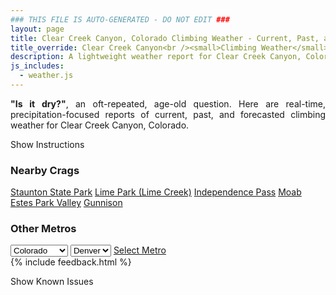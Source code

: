 ```yaml
---
### THIS FILE IS AUTO-GENERATED - DO NOT EDIT ###
layout: page
title: Clear Creek Canyon, Colorado Climbing Weather - Current, Past, and Forecasted Report
title_override: Clear Creek Canyon<br /><small>Climbing Weather</small>
description: A lightweight weather report for Clear Creek Canyon, Colorado. Optimized for slow internet connections.
js_includes:
  - weather.js
---
```


<section class="measure center lh-copy f5-ns f6 ph2 mv4" style="text-align: justify;">
<strong>"Is it dry?"</strong>, an oft-repeated, age-old question. Here are real-time,
precipitation-focused reports of current, past, and forecasted climbing weather for Clear Creek Canyon, Colorado.
</section>

<p id="settings-toggle" class="mw5 b center tc hover-light-red black-70 pointer">Show Instructions</p>
<section id="settings" class="overflow-hidden" style="display:none;">
    <div class="mv2 ph2 center">
        <div class="fn f6 tc pv2">
            <p class="measure lh-copy center"><strong>Show/hide hourly forecasts</strong> by clicking the desired day.</p>
            <hr class="mw5 p0 mv2 o-60 b0 bt b--light-red light-red bg-light-red">
            <p class="measure lh-copy center"><strong>Current and Past conditions</strong> are measured by the nearest weather station. <strong>Forecast conditions</strong> are calculated and polled separately.</p>
            <hr class="mw5 p0 mv2 o-60 b0 bt b--light-red light-red bg-light-red">
            <p class="measure lh-copy center"><strong>Having issues?</strong> Try <a id="clear-cache" class="no-underline relative fancy-link light-red hover-light-red" href="#">clearing the local cache</a>.</p>
            <hr class="mw5 p0 mv2 o-60 b0 bt b--light-red light-red bg-light-red">
            <p class="measure lh-copy center">Weather data sourced from <a class="no-underline fancy-link relative light-red" target="_blank" href="https://www.weather.gov/documentation/services-web-api">weather.gov</a>.</p>
        </div>
    </div>
</section>
<section id="weather" data-crag="clear-creek-canyon-colorado" class="mv4-ns mv3 ph2 center"></section>
<section id="nearby" class="tc lh-copy">
  <h3>Nearby Crags</h3>
<a class="nowrap no-underline fancy-link relative light-red mh3" href="/crags/staunton-state-park-colorado-weather.html">Staunton State Park</a>
<a class="nowrap no-underline fancy-link relative light-red mh3" href="/crags/lime-park-lime-creek-colorado-weather.html">Lime Park (Lime Creek)</a>
<a class="nowrap no-underline fancy-link relative light-red mh3" href="/crags/independence-pass-colorado-weather.html">Independence Pass</a>
<a class="nowrap no-underline fancy-link relative light-red mh3" href="/crags/moab-utah-weather.html">Moab</a>
<a class="nowrap no-underline fancy-link relative light-red mh3" href="/crags/estes-park-valley-colorado-weather.html">Estes Park Valley</a>
<a class="nowrap no-underline fancy-link relative light-red mh3" href="/crags/gunnison-colorado-weather.html">Gunnison</a>
</section>
<section id="nearby" class="tc lh-copy">
  <h3>Other Metros</h3>
  <select class="ma1 bg-near-white pa2" id="stateSel">
    <option value="Texas">Texas</option>
    <option value="Washington">Washington</option>
    <option value="Colorado" selected>Colorado</option>
    <option value="Tennessee">Tennessee</option>
    <option value="Utah">Utah</option>
    <option value="California">California</option>
  </select>
  <select class="ma1 bg-near-white pa2" id="citySel">
    <option value="Denver" selected>Denver</option>
  </select>
  <a id="selectMetro" class="f6 link dim ph3 pv2 ma1 dib white bg-light-red" href="/crags/denver-colorado-weather.html">Select Metro</a>
  <script>
    var states = [];
    states["Texas"] = "Austin"
    states["Washington"] = "Seattle"
    states["Colorado"] = "Denver"
    states["Tennessee"] = "Nashville"
    states["Utah"] = "Salt Lake City"
    states["California"] = "San Francisco|Los Angeles"
  </script>
</section>
{% include feedback.html %}
<p id="issues-toggle" class="mw5 b center tc hover-light-red black-70 pointer">Show Known Issues</p>
<section id="issues" class="overflow-hidden tc f6">
</section>

<script>
  var weekly_BOU_53_62 = {"updated":"2022-04-06T22:17:51+00:00","units":"us","forecastGenerator":"BaselineForecastGenerator","generatedAt":"2022-04-07T08:38:51+00:00","updateTime":"2022-04-06T22:17:51+00:00","validTimes":"2022-04-06T16:00:00+00:00/P7DT9H","elevation":{"unitCode":"wmoUnit:m","value":1869.948},"periods":[{"number":1,"name":"Overnight","startTime":"2022-04-07T02:00:00-06:00","endTime":"2022-04-07T06:00:00-06:00","isDaytime":false,"temperature":28,"temperatureUnit":"F","temperatureTrend":"rising","windSpeed":"15 mph","windDirection":"NW","icon":"https://api.weather.gov/icons/land/night/few?size=medium","shortForecast":"Mostly Clear","detailedForecast":"Mostly clear. Low around 28, with temperatures rising to around 31 overnight. Northwest wind around 15 mph, with gusts as high as 24 mph."},{"number":2,"name":"Thursday","startTime":"2022-04-07T06:00:00-06:00","endTime":"2022-04-07T18:00:00-06:00","isDaytime":true,"temperature":53,"temperatureUnit":"F","temperatureTrend":"falling","windSpeed":"14 to 23 mph","windDirection":"NW","icon":"https://api.weather.gov/icons/land/day/wind_few?size=medium","shortForecast":"Sunny","detailedForecast":"Sunny. High near 53, with temperatures falling to around 51 in the afternoon. Northwest wind 14 to 23 mph, with gusts as high as 35 mph."},{"number":3,"name":"Thursday Night","startTime":"2022-04-07T18:00:00-06:00","endTime":"2022-04-08T06:00:00-06:00","isDaytime":false,"temperature":30,"temperatureUnit":"F","temperatureTrend":"rising","windSpeed":"3 to 14 mph","windDirection":"WNW","icon":"https://api.weather.gov/icons/land/night/few?size=medium","shortForecast":"Mostly Clear","detailedForecast":"Mostly clear. Low around 30, with temperatures rising to around 34 overnight. West northwest wind 3 to 14 mph, with gusts as high as 21 mph."},{"number":4,"name":"Friday","startTime":"2022-04-08T06:00:00-06:00","endTime":"2022-04-08T18:00:00-06:00","isDaytime":true,"temperature":61,"temperatureUnit":"F","temperatureTrend":null,"windSpeed":"6 to 13 mph","windDirection":"NW","icon":"https://api.weather.gov/icons/land/day/few?size=medium","shortForecast":"Sunny","detailedForecast":"Sunny, with a high near 61. Northwest wind 6 to 13 mph, with gusts as high as 20 mph."},{"number":5,"name":"Friday Night","startTime":"2022-04-08T18:00:00-06:00","endTime":"2022-04-09T06:00:00-06:00","isDaytime":false,"temperature":40,"temperatureUnit":"F","temperatureTrend":null,"windSpeed":"7 to 10 mph","windDirection":"WNW","icon":"https://api.weather.gov/icons/land/night/few?size=medium","shortForecast":"Mostly Clear","detailedForecast":"Mostly clear, with a low around 40. West northwest wind 7 to 10 mph, with gusts as high as 16 mph."},{"number":6,"name":"Saturday","startTime":"2022-04-09T06:00:00-06:00","endTime":"2022-04-09T18:00:00-06:00","isDaytime":true,"temperature":71,"temperatureUnit":"F","temperatureTrend":null,"windSpeed":"10 to 15 mph","windDirection":"WSW","icon":"https://api.weather.gov/icons/land/day/sct?size=medium","shortForecast":"Mostly Sunny","detailedForecast":"Mostly sunny, with a high near 71."},{"number":7,"name":"Saturday Night","startTime":"2022-04-09T18:00:00-06:00","endTime":"2022-04-10T06:00:00-06:00","isDaytime":false,"temperature":40,"temperatureUnit":"F","temperatureTrend":null,"windSpeed":"13 mph","windDirection":"W","icon":"https://api.weather.gov/icons/land/night/rain/rain,20?size=medium","shortForecast":"Slight Chance Light Rain","detailedForecast":"A slight chance of rain. Partly cloudy, with a low around 40. Chance of precipitation is 20%."},{"number":8,"name":"Sunday","startTime":"2022-04-10T06:00:00-06:00","endTime":"2022-04-10T18:00:00-06:00","isDaytime":true,"temperature":60,"temperatureUnit":"F","temperatureTrend":null,"windSpeed":"8 to 14 mph","windDirection":"SW","icon":"https://api.weather.gov/icons/land/day/snow?size=medium","shortForecast":"Chance Rain And Snow","detailedForecast":"A slight chance of rain before 7am, then a chance of rain and snow. Mostly sunny, with a high near 60."},{"number":9,"name":"Sunday Night","startTime":"2022-04-10T18:00:00-06:00","endTime":"2022-04-11T06:00:00-06:00","isDaytime":false,"temperature":32,"temperatureUnit":"F","temperatureTrend":null,"windSpeed":"8 to 12 mph","windDirection":"NW","icon":"https://api.weather.gov/icons/land/night/snow?size=medium","shortForecast":"Chance Rain And Snow","detailedForecast":"A chance of rain before 9pm, then a chance of rain and snow. Mostly cloudy, with a low around 32. Little or no snow accumulation expected."},{"number":10,"name":"Monday","startTime":"2022-04-11T06:00:00-06:00","endTime":"2022-04-11T18:00:00-06:00","isDaytime":true,"temperature":49,"temperatureUnit":"F","temperatureTrend":null,"windSpeed":"7 to 12 mph","windDirection":"SE","icon":"https://api.weather.gov/icons/land/day/snow?size=medium","shortForecast":"Chance Light Snow","detailedForecast":"A chance of snow before 3pm, then a chance of rain and snow. Partly sunny, with a high near 49. New snow accumulation of less than half an inch possible."},{"number":11,"name":"Monday Night","startTime":"2022-04-11T18:00:00-06:00","endTime":"2022-04-12T06:00:00-06:00","isDaytime":false,"temperature":30,"temperatureUnit":"F","temperatureTrend":null,"windSpeed":"7 to 10 mph","windDirection":"N","icon":"https://api.weather.gov/icons/land/night/snow?size=medium","shortForecast":"Chance Rain And Snow","detailedForecast":"A chance of rain and snow. Mostly cloudy, with a low around 30. New snow accumulation of around one inch possible."},{"number":12,"name":"Tuesday","startTime":"2022-04-12T06:00:00-06:00","endTime":"2022-04-12T18:00:00-06:00","isDaytime":true,"temperature":47,"temperatureUnit":"F","temperatureTrend":null,"windSpeed":"8 to 12 mph","windDirection":"NE","icon":"https://api.weather.gov/icons/land/day/snow?size=medium","shortForecast":"Light Snow Likely","detailedForecast":"Snow likely. Mostly cloudy, with a high near 47. New snow accumulation of less than half an inch possible."},{"number":13,"name":"Tuesday Night","startTime":"2022-04-12T18:00:00-06:00","endTime":"2022-04-13T06:00:00-06:00","isDaytime":false,"temperature":27,"temperatureUnit":"F","temperatureTrend":null,"windSpeed":"8 to 12 mph","windDirection":"N","icon":"https://api.weather.gov/icons/land/night/snow?size=medium","shortForecast":"Light Snow Likely","detailedForecast":"Snow likely. Mostly cloudy, with a low around 27. New snow accumulation of 1 to 3 inches possible."},{"number":14,"name":"Wednesday","startTime":"2022-04-13T06:00:00-06:00","endTime":"2022-04-13T18:00:00-06:00","isDaytime":true,"temperature":42,"temperatureUnit":"F","temperatureTrend":null,"windSpeed":"10 to 14 mph","windDirection":"N","icon":"https://api.weather.gov/icons/land/day/snow?size=medium","shortForecast":"Light Snow Likely","detailedForecast":"Snow likely. Mostly cloudy, with a high near 42. New snow accumulation of 1 to 3 inches possible."}]}
  var hourly_BOU_53_62 = {"@context":["https://geojson.org/geojson-ld/geojson-context.jsonld",{"@version":"1.1","wx":"https://api.weather.gov/ontology#","geo":"http://www.opengis.net/ont/geosparql#","unit":"http://codes.wmo.int/common/unit/","@vocab":"https://api.weather.gov/ontology#"}],"type":"Feature","geometry":{"type":"Polygon","coordinates":[[[-105.2662846,39.7674745],[-105.2641146,39.7454844],[-105.2355514,39.747148],[-105.2377153,39.7691382],[-105.2662846,39.7674745]]]},"properties":{"updated":"2022-04-06T22:17:51+00:00","units":"us","forecastGenerator":"HourlyForecastGenerator","generatedAt":"2022-04-07T08:38:52+00:00","updateTime":"2022-04-06T22:17:51+00:00","validTimes":"2022-04-06T16:00:00+00:00/P7DT9H","elevation":{"unitCode":"wmoUnit:m","value":1869.948},"periods":[{"number":1,"name":"","startTime":"2022-04-07T02:00:00-06:00","endTime":"2022-04-07T03:00:00-06:00","isDaytime":false,"temperature":32,"temperatureUnit":"F","temperatureTrend":null,"windSpeed":"15 mph","windDirection":"NW","icon":"https://api.weather.gov/icons/land/night/few?size=small","shortForecast":"Mostly Clear","detailedForecast":""},{"number":2,"name":"","startTime":"2022-04-07T03:00:00-06:00","endTime":"2022-04-07T04:00:00-06:00","isDaytime":false,"temperature":31,"temperatureUnit":"F","temperatureTrend":null,"windSpeed":"15 mph","windDirection":"NW","icon":"https://api.weather.gov/icons/land/night/few?size=small","shortForecast":"Mostly Clear","detailedForecast":""},{"number":3,"name":"","startTime":"2022-04-07T04:00:00-06:00","endTime":"2022-04-07T05:00:00-06:00","isDaytime":false,"temperature":31,"temperatureUnit":"F","temperatureTrend":null,"windSpeed":"15 mph","windDirection":"NW","icon":"https://api.weather.gov/icons/land/night/few?size=small","shortForecast":"Mostly Clear","detailedForecast":""},{"number":4,"name":"","startTime":"2022-04-07T05:00:00-06:00","endTime":"2022-04-07T06:00:00-06:00","isDaytime":false,"temperature":31,"temperatureUnit":"F","temperatureTrend":null,"windSpeed":"15 mph","windDirection":"NW","icon":"https://api.weather.gov/icons/land/night/few?size=small","shortForecast":"Mostly Clear","detailedForecast":""},{"number":5,"name":"","startTime":"2022-04-07T06:00:00-06:00","endTime":"2022-04-07T07:00:00-06:00","isDaytime":true,"temperature":31,"temperatureUnit":"F","temperatureTrend":null,"windSpeed":"14 mph","windDirection":"NW","icon":"https://api.weather.gov/icons/land/day/few?size=small","shortForecast":"Sunny","detailedForecast":""},{"number":6,"name":"","startTime":"2022-04-07T07:00:00-06:00","endTime":"2022-04-07T08:00:00-06:00","isDaytime":true,"temperature":30,"temperatureUnit":"F","temperatureTrend":null,"windSpeed":"14 mph","windDirection":"NW","icon":"https://api.weather.gov/icons/land/day/few?size=small","shortForecast":"Sunny","detailedForecast":""},{"number":7,"name":"","startTime":"2022-04-07T08:00:00-06:00","endTime":"2022-04-07T09:00:00-06:00","isDaytime":true,"temperature":34,"temperatureUnit":"F","temperatureTrend":null,"windSpeed":"14 mph","windDirection":"NW","icon":"https://api.weather.gov/icons/land/day/few?size=small","shortForecast":"Sunny","detailedForecast":""},{"number":8,"name":"","startTime":"2022-04-07T09:00:00-06:00","endTime":"2022-04-07T10:00:00-06:00","isDaytime":true,"temperature":37,"temperatureUnit":"F","temperatureTrend":null,"windSpeed":"15 mph","windDirection":"NW","icon":"https://api.weather.gov/icons/land/day/few?size=small","shortForecast":"Sunny","detailedForecast":""},{"number":9,"name":"","startTime":"2022-04-07T10:00:00-06:00","endTime":"2022-04-07T11:00:00-06:00","isDaytime":true,"temperature":40,"temperatureUnit":"F","temperatureTrend":null,"windSpeed":"17 mph","windDirection":"NNW","icon":"https://api.weather.gov/icons/land/day/few?size=small","shortForecast":"Sunny","detailedForecast":""},{"number":10,"name":"","startTime":"2022-04-07T11:00:00-06:00","endTime":"2022-04-07T12:00:00-06:00","isDaytime":true,"temperature":43,"temperatureUnit":"F","temperatureTrend":null,"windSpeed":"20 mph","windDirection":"NNW","icon":"https://api.weather.gov/icons/land/day/few?size=small","shortForecast":"Sunny","detailedForecast":""},{"number":11,"name":"","startTime":"2022-04-07T12:00:00-06:00","endTime":"2022-04-07T13:00:00-06:00","isDaytime":true,"temperature":45,"temperatureUnit":"F","temperatureTrend":null,"windSpeed":"21 mph","windDirection":"NNW","icon":"https://api.weather.gov/icons/land/day/wind_few?size=small","shortForecast":"Sunny","detailedForecast":""},{"number":12,"name":"","startTime":"2022-04-07T13:00:00-06:00","endTime":"2022-04-07T14:00:00-06:00","isDaytime":true,"temperature":47,"temperatureUnit":"F","temperatureTrend":null,"windSpeed":"23 mph","windDirection":"NNW","icon":"https://api.weather.gov/icons/land/day/wind_few?size=small","shortForecast":"Sunny","detailedForecast":""},{"number":13,"name":"","startTime":"2022-04-07T14:00:00-06:00","endTime":"2022-04-07T15:00:00-06:00","isDaytime":true,"temperature":49,"temperatureUnit":"F","temperatureTrend":null,"windSpeed":"23 mph","windDirection":"NNW","icon":"https://api.weather.gov/icons/land/day/wind_few?size=small","shortForecast":"Sunny","detailedForecast":""},{"number":14,"name":"","startTime":"2022-04-07T15:00:00-06:00","endTime":"2022-04-07T16:00:00-06:00","isDaytime":true,"temperature":50,"temperatureUnit":"F","temperatureTrend":null,"windSpeed":"23 mph","windDirection":"NNW","icon":"https://api.weather.gov/icons/land/day/wind_skc?size=small","shortForecast":"Sunny","detailedForecast":""},{"number":15,"name":"","startTime":"2022-04-07T16:00:00-06:00","endTime":"2022-04-07T17:00:00-06:00","isDaytime":true,"temperature":51,"temperatureUnit":"F","temperatureTrend":null,"windSpeed":"22 mph","windDirection":"NNW","icon":"https://api.weather.gov/icons/land/day/wind_skc?size=small","shortForecast":"Sunny","detailedForecast":""},{"number":16,"name":"","startTime":"2022-04-07T17:00:00-06:00","endTime":"2022-04-07T18:00:00-06:00","isDaytime":true,"temperature":51,"temperatureUnit":"F","temperatureTrend":null,"windSpeed":"18 mph","windDirection":"NNW","icon":"https://api.weather.gov/icons/land/day/few?size=small","shortForecast":"Sunny","detailedForecast":""},{"number":17,"name":"","startTime":"2022-04-07T18:00:00-06:00","endTime":"2022-04-07T19:00:00-06:00","isDaytime":false,"temperature":50,"temperatureUnit":"F","temperatureTrend":null,"windSpeed":"14 mph","windDirection":"NNW","icon":"https://api.weather.gov/icons/land/night/few?size=small","shortForecast":"Mostly Clear","detailedForecast":""},{"number":18,"name":"","startTime":"2022-04-07T19:00:00-06:00","endTime":"2022-04-07T20:00:00-06:00","isDaytime":false,"temperature":46,"temperatureUnit":"F","temperatureTrend":null,"windSpeed":"14 mph","windDirection":"NNW","icon":"https://api.weather.gov/icons/land/night/few?size=small","shortForecast":"Mostly Clear","detailedForecast":""},{"number":19,"name":"","startTime":"2022-04-07T20:00:00-06:00","endTime":"2022-04-07T21:00:00-06:00","isDaytime":false,"temperature":44,"temperatureUnit":"F","temperatureTrend":null,"windSpeed":"12 mph","windDirection":"NW","icon":"https://api.weather.gov/icons/land/night/few?size=small","shortForecast":"Mostly Clear","detailedForecast":""},{"number":20,"name":"","startTime":"2022-04-07T21:00:00-06:00","endTime":"2022-04-07T22:00:00-06:00","isDaytime":false,"temperature":41,"temperatureUnit":"F","temperatureTrend":null,"windSpeed":"10 mph","windDirection":"NW","icon":"https://api.weather.gov/icons/land/night/few?size=small","shortForecast":"Mostly Clear","detailedForecast":""},{"number":21,"name":"","startTime":"2022-04-07T22:00:00-06:00","endTime":"2022-04-07T23:00:00-06:00","isDaytime":false,"temperature":40,"temperatureUnit":"F","temperatureTrend":null,"windSpeed":"5 mph","windDirection":"NW","icon":"https://api.weather.gov/icons/land/night/few?size=small","shortForecast":"Mostly Clear","detailedForecast":""},{"number":22,"name":"","startTime":"2022-04-07T23:00:00-06:00","endTime":"2022-04-08T00:00:00-06:00","isDaytime":false,"temperature":39,"temperatureUnit":"F","temperatureTrend":null,"windSpeed":"3 mph","windDirection":"NW","icon":"https://api.weather.gov/icons/land/night/few?size=small","shortForecast":"Mostly Clear","detailedForecast":""},{"number":23,"name":"","startTime":"2022-04-08T00:00:00-06:00","endTime":"2022-04-08T01:00:00-06:00","isDaytime":false,"temperature":37,"temperatureUnit":"F","temperatureTrend":null,"windSpeed":"6 mph","windDirection":"NW","icon":"https://api.weather.gov/icons/land/night/skc?size=small","shortForecast":"Clear","detailedForecast":""},{"number":24,"name":"","startTime":"2022-04-08T01:00:00-06:00","endTime":"2022-04-08T02:00:00-06:00","isDaytime":false,"temperature":36,"temperatureUnit":"F","temperatureTrend":null,"windSpeed":"6 mph","windDirection":"WNW","icon":"https://api.weather.gov/icons/land/night/skc?size=small","shortForecast":"Clear","detailedForecast":""},{"number":25,"name":"","startTime":"2022-04-08T02:00:00-06:00","endTime":"2022-04-08T03:00:00-06:00","isDaytime":false,"temperature":35,"temperatureUnit":"F","temperatureTrend":null,"windSpeed":"5 mph","windDirection":"W","icon":"https://api.weather.gov/icons/land/night/few?size=small","shortForecast":"Mostly Clear","detailedForecast":""},{"number":26,"name":"","startTime":"2022-04-08T03:00:00-06:00","endTime":"2022-04-08T04:00:00-06:00","isDaytime":false,"temperature":34,"temperatureUnit":"F","temperatureTrend":null,"windSpeed":"5 mph","windDirection":"WSW","icon":"https://api.weather.gov/icons/land/night/few?size=small","shortForecast":"Mostly Clear","detailedForecast":""},{"number":27,"name":"","startTime":"2022-04-08T04:00:00-06:00","endTime":"2022-04-08T05:00:00-06:00","isDaytime":false,"temperature":34,"temperatureUnit":"F","temperatureTrend":null,"windSpeed":"5 mph","windDirection":"WSW","icon":"https://api.weather.gov/icons/land/night/few?size=small","shortForecast":"Mostly Clear","detailedForecast":""},{"number":28,"name":"","startTime":"2022-04-08T05:00:00-06:00","endTime":"2022-04-08T06:00:00-06:00","isDaytime":false,"temperature":34,"temperatureUnit":"F","temperatureTrend":null,"windSpeed":"6 mph","windDirection":"W","icon":"https://api.weather.gov/icons/land/night/few?size=small","shortForecast":"Mostly Clear","detailedForecast":""},{"number":29,"name":"","startTime":"2022-04-08T06:00:00-06:00","endTime":"2022-04-08T07:00:00-06:00","isDaytime":true,"temperature":34,"temperatureUnit":"F","temperatureTrend":null,"windSpeed":"6 mph","windDirection":"W","icon":"https://api.weather.gov/icons/land/day/few?size=small","shortForecast":"Sunny","detailedForecast":""},{"number":30,"name":"","startTime":"2022-04-08T07:00:00-06:00","endTime":"2022-04-08T08:00:00-06:00","isDaytime":true,"temperature":38,"temperatureUnit":"F","temperatureTrend":null,"windSpeed":"8 mph","windDirection":"W","icon":"https://api.weather.gov/icons/land/day/few?size=small","shortForecast":"Sunny","detailedForecast":""},{"number":31,"name":"","startTime":"2022-04-08T08:00:00-06:00","endTime":"2022-04-08T09:00:00-06:00","isDaytime":true,"temperature":42,"temperatureUnit":"F","temperatureTrend":null,"windSpeed":"9 mph","windDirection":"WNW","icon":"https://api.weather.gov/icons/land/day/few?size=small","shortForecast":"Sunny","detailedForecast":""},{"number":32,"name":"","startTime":"2022-04-08T09:00:00-06:00","endTime":"2022-04-08T10:00:00-06:00","isDaytime":true,"temperature":45,"temperatureUnit":"F","temperatureTrend":null,"windSpeed":"10 mph","windDirection":"WNW","icon":"https://api.weather.gov/icons/land/day/few?size=small","shortForecast":"Sunny","detailedForecast":""},{"number":33,"name":"","startTime":"2022-04-08T10:00:00-06:00","endTime":"2022-04-08T11:00:00-06:00","isDaytime":true,"temperature":48,"temperatureUnit":"F","temperatureTrend":null,"windSpeed":"12 mph","windDirection":"NW","icon":"https://api.weather.gov/icons/land/day/few?size=small","shortForecast":"Sunny","detailedForecast":""},{"number":34,"name":"","startTime":"2022-04-08T11:00:00-06:00","endTime":"2022-04-08T12:00:00-06:00","isDaytime":true,"temperature":51,"temperatureUnit":"F","temperatureTrend":null,"windSpeed":"12 mph","windDirection":"N","icon":"https://api.weather.gov/icons/land/day/few?size=small","shortForecast":"Sunny","detailedForecast":""},{"number":35,"name":"","startTime":"2022-04-08T12:00:00-06:00","endTime":"2022-04-08T13:00:00-06:00","isDaytime":true,"temperature":54,"temperatureUnit":"F","temperatureTrend":null,"windSpeed":"12 mph","windDirection":"N","icon":"https://api.weather.gov/icons/land/day/skc?size=small","shortForecast":"Sunny","detailedForecast":""},{"number":36,"name":"","startTime":"2022-04-08T13:00:00-06:00","endTime":"2022-04-08T14:00:00-06:00","isDaytime":true,"temperature":57,"temperatureUnit":"F","temperatureTrend":null,"windSpeed":"12 mph","windDirection":"N","icon":"https://api.weather.gov/icons/land/day/skc?size=small","shortForecast":"Sunny","detailedForecast":""},{"number":37,"name":"","startTime":"2022-04-08T14:00:00-06:00","endTime":"2022-04-08T15:00:00-06:00","isDaytime":true,"temperature":59,"temperatureUnit":"F","temperatureTrend":null,"windSpeed":"13 mph","windDirection":"N","icon":"https://api.weather.gov/icons/land/day/few?size=small","shortForecast":"Sunny","detailedForecast":""},{"number":38,"name":"","startTime":"2022-04-08T15:00:00-06:00","endTime":"2022-04-08T16:00:00-06:00","isDaytime":true,"temperature":60,"temperatureUnit":"F","temperatureTrend":null,"windSpeed":"13 mph","windDirection":"N","icon":"https://api.weather.gov/icons/land/day/few?size=small","shortForecast":"Sunny","detailedForecast":""},{"number":39,"name":"","startTime":"2022-04-08T16:00:00-06:00","endTime":"2022-04-08T17:00:00-06:00","isDaytime":true,"temperature":61,"temperatureUnit":"F","temperatureTrend":null,"windSpeed":"13 mph","windDirection":"N","icon":"https://api.weather.gov/icons/land/day/few?size=small","shortForecast":"Sunny","detailedForecast":""},{"number":40,"name":"","startTime":"2022-04-08T17:00:00-06:00","endTime":"2022-04-08T18:00:00-06:00","isDaytime":true,"temperature":60,"temperatureUnit":"F","temperatureTrend":null,"windSpeed":"12 mph","windDirection":"NNW","icon":"https://api.weather.gov/icons/land/day/few?size=small","shortForecast":"Sunny","detailedForecast":""},{"number":41,"name":"","startTime":"2022-04-08T18:00:00-06:00","endTime":"2022-04-08T19:00:00-06:00","isDaytime":false,"temperature":59,"temperatureUnit":"F","temperatureTrend":null,"windSpeed":"10 mph","windDirection":"NNW","icon":"https://api.weather.gov/icons/land/night/few?size=small","shortForecast":"Mostly Clear","detailedForecast":""},{"number":42,"name":"","startTime":"2022-04-08T19:00:00-06:00","endTime":"2022-04-08T20:00:00-06:00","isDaytime":false,"temperature":57,"temperatureUnit":"F","temperatureTrend":null,"windSpeed":"9 mph","windDirection":"NW","icon":"https://api.weather.gov/icons/land/night/few?size=small","shortForecast":"Mostly Clear","detailedForecast":""},{"number":43,"name":"","startTime":"2022-04-08T20:00:00-06:00","endTime":"2022-04-08T21:00:00-06:00","isDaytime":false,"temperature":54,"temperatureUnit":"F","temperatureTrend":null,"windSpeed":"8 mph","windDirection":"W","icon":"https://api.weather.gov/icons/land/night/few?size=small","shortForecast":"Mostly Clear","detailedForecast":""},{"number":44,"name":"","startTime":"2022-04-08T21:00:00-06:00","endTime":"2022-04-08T22:00:00-06:00","isDaytime":false,"temperature":51,"temperatureUnit":"F","temperatureTrend":null,"windSpeed":"7 mph","windDirection":"W","icon":"https://api.weather.gov/icons/land/night/few?size=small","shortForecast":"Mostly Clear","detailedForecast":""},{"number":45,"name":"","startTime":"2022-04-08T22:00:00-06:00","endTime":"2022-04-08T23:00:00-06:00","isDaytime":false,"temperature":49,"temperatureUnit":"F","temperatureTrend":null,"windSpeed":"8 mph","windDirection":"W","icon":"https://api.weather.gov/icons/land/night/few?size=small","shortForecast":"Mostly Clear","detailedForecast":""},{"number":46,"name":"","startTime":"2022-04-08T23:00:00-06:00","endTime":"2022-04-09T00:00:00-06:00","isDaytime":false,"temperature":47,"temperatureUnit":"F","temperatureTrend":null,"windSpeed":"9 mph","windDirection":"W","icon":"https://api.weather.gov/icons/land/night/few?size=small","shortForecast":"Mostly Clear","detailedForecast":""},{"number":47,"name":"","startTime":"2022-04-09T00:00:00-06:00","endTime":"2022-04-09T01:00:00-06:00","isDaytime":false,"temperature":46,"temperatureUnit":"F","temperatureTrend":null,"windSpeed":"10 mph","windDirection":"W","icon":"https://api.weather.gov/icons/land/night/few?size=small","shortForecast":"Mostly Clear","detailedForecast":""},{"number":48,"name":"","startTime":"2022-04-09T01:00:00-06:00","endTime":"2022-04-09T02:00:00-06:00","isDaytime":false,"temperature":45,"temperatureUnit":"F","temperatureTrend":null,"windSpeed":"10 mph","windDirection":"W","icon":"https://api.weather.gov/icons/land/night/few?size=small","shortForecast":"Mostly Clear","detailedForecast":""},{"number":49,"name":"","startTime":"2022-04-09T02:00:00-06:00","endTime":"2022-04-09T03:00:00-06:00","isDaytime":false,"temperature":45,"temperatureUnit":"F","temperatureTrend":null,"windSpeed":"10 mph","windDirection":"W","icon":"https://api.weather.gov/icons/land/night/few?size=small","shortForecast":"Mostly Clear","detailedForecast":""},{"number":50,"name":"","startTime":"2022-04-09T03:00:00-06:00","endTime":"2022-04-09T04:00:00-06:00","isDaytime":false,"temperature":45,"temperatureUnit":"F","temperatureTrend":null,"windSpeed":"10 mph","windDirection":"W","icon":"https://api.weather.gov/icons/land/night/sct?size=small","shortForecast":"Partly Cloudy","detailedForecast":""},{"number":51,"name":"","startTime":"2022-04-09T04:00:00-06:00","endTime":"2022-04-09T05:00:00-06:00","isDaytime":false,"temperature":44,"temperatureUnit":"F","temperatureTrend":null,"windSpeed":"10 mph","windDirection":"W","icon":"https://api.weather.gov/icons/land/night/sct?size=small","shortForecast":"Partly Cloudy","detailedForecast":""},{"number":52,"name":"","startTime":"2022-04-09T05:00:00-06:00","endTime":"2022-04-09T06:00:00-06:00","isDaytime":false,"temperature":44,"temperatureUnit":"F","temperatureTrend":null,"windSpeed":"10 mph","windDirection":"WSW","icon":"https://api.weather.gov/icons/land/night/sct?size=small","shortForecast":"Partly Cloudy","detailedForecast":""},{"number":53,"name":"","startTime":"2022-04-09T06:00:00-06:00","endTime":"2022-04-09T07:00:00-06:00","isDaytime":true,"temperature":45,"temperatureUnit":"F","temperatureTrend":null,"windSpeed":"10 mph","windDirection":"WSW","icon":"https://api.weather.gov/icons/land/day/sct?size=small","shortForecast":"Mostly Sunny","detailedForecast":""},{"number":54,"name":"","startTime":"2022-04-09T07:00:00-06:00","endTime":"2022-04-09T08:00:00-06:00","isDaytime":true,"temperature":48,"temperatureUnit":"F","temperatureTrend":null,"windSpeed":"10 mph","windDirection":"WSW","icon":"https://api.weather.gov/icons/land/day/sct?size=small","shortForecast":"Mostly Sunny","detailedForecast":""},{"number":55,"name":"","startTime":"2022-04-09T08:00:00-06:00","endTime":"2022-04-09T09:00:00-06:00","isDaytime":true,"temperature":52,"temperatureUnit":"F","temperatureTrend":null,"windSpeed":"10 mph","windDirection":"WSW","icon":"https://api.weather.gov/icons/land/day/sct?size=small","shortForecast":"Mostly Sunny","detailedForecast":""},{"number":56,"name":"","startTime":"2022-04-09T09:00:00-06:00","endTime":"2022-04-09T10:00:00-06:00","isDaytime":true,"temperature":56,"temperatureUnit":"F","temperatureTrend":null,"windSpeed":"10 mph","windDirection":"WSW","icon":"https://api.weather.gov/icons/land/day/bkn?size=small","shortForecast":"Partly Sunny","detailedForecast":""},{"number":57,"name":"","startTime":"2022-04-09T10:00:00-06:00","endTime":"2022-04-09T11:00:00-06:00","isDaytime":true,"temperature":60,"temperatureUnit":"F","temperatureTrend":null,"windSpeed":"12 mph","windDirection":"WSW","icon":"https://api.weather.gov/icons/land/day/bkn?size=small","shortForecast":"Partly Sunny","detailedForecast":""},{"number":58,"name":"","startTime":"2022-04-09T11:00:00-06:00","endTime":"2022-04-09T12:00:00-06:00","isDaytime":true,"temperature":64,"temperatureUnit":"F","temperatureTrend":null,"windSpeed":"14 mph","windDirection":"WSW","icon":"https://api.weather.gov/icons/land/day/sct?size=small","shortForecast":"Mostly Sunny","detailedForecast":""},{"number":59,"name":"","startTime":"2022-04-09T12:00:00-06:00","endTime":"2022-04-09T13:00:00-06:00","isDaytime":true,"temperature":67,"temperatureUnit":"F","temperatureTrend":null,"windSpeed":"15 mph","windDirection":"WSW","icon":"https://api.weather.gov/icons/land/day/sct?size=small","shortForecast":"Mostly Sunny","detailedForecast":""},{"number":60,"name":"","startTime":"2022-04-09T13:00:00-06:00","endTime":"2022-04-09T14:00:00-06:00","isDaytime":true,"temperature":69,"temperatureUnit":"F","temperatureTrend":null,"windSpeed":"15 mph","windDirection":"WSW","icon":"https://api.weather.gov/icons/land/day/sct?size=small","shortForecast":"Mostly Sunny","detailedForecast":""},{"number":61,"name":"","startTime":"2022-04-09T14:00:00-06:00","endTime":"2022-04-09T15:00:00-06:00","isDaytime":true,"temperature":70,"temperatureUnit":"F","temperatureTrend":null,"windSpeed":"15 mph","windDirection":"WSW","icon":"https://api.weather.gov/icons/land/day/sct?size=small","shortForecast":"Mostly Sunny","detailedForecast":""},{"number":62,"name":"","startTime":"2022-04-09T15:00:00-06:00","endTime":"2022-04-09T16:00:00-06:00","isDaytime":true,"temperature":70,"temperatureUnit":"F","temperatureTrend":null,"windSpeed":"14 mph","windDirection":"WSW","icon":"https://api.weather.gov/icons/land/day/sct?size=small","shortForecast":"Mostly Sunny","detailedForecast":""},{"number":63,"name":"","startTime":"2022-04-09T16:00:00-06:00","endTime":"2022-04-09T17:00:00-06:00","isDaytime":true,"temperature":70,"temperatureUnit":"F","temperatureTrend":null,"windSpeed":"14 mph","windDirection":"WSW","icon":"https://api.weather.gov/icons/land/day/sct?size=small","shortForecast":"Mostly Sunny","detailedForecast":""},{"number":64,"name":"","startTime":"2022-04-09T17:00:00-06:00","endTime":"2022-04-09T18:00:00-06:00","isDaytime":true,"temperature":69,"temperatureUnit":"F","temperatureTrend":null,"windSpeed":"14 mph","windDirection":"WSW","icon":"https://api.weather.gov/icons/land/day/sct?size=small","shortForecast":"Mostly Sunny","detailedForecast":""},{"number":65,"name":"","startTime":"2022-04-09T18:00:00-06:00","endTime":"2022-04-09T19:00:00-06:00","isDaytime":false,"temperature":67,"temperatureUnit":"F","temperatureTrend":null,"windSpeed":"13 mph","windDirection":"WSW","icon":"https://api.weather.gov/icons/land/night/rain?size=small","shortForecast":"Slight Chance Light Rain","detailedForecast":""},{"number":66,"name":"","startTime":"2022-04-09T19:00:00-06:00","endTime":"2022-04-09T20:00:00-06:00","isDaytime":false,"temperature":64,"temperatureUnit":"F","temperatureTrend":null,"windSpeed":"13 mph","windDirection":"WSW","icon":"https://api.weather.gov/icons/land/night/rain?size=small","shortForecast":"Slight Chance Light Rain","detailedForecast":""},{"number":67,"name":"","startTime":"2022-04-09T20:00:00-06:00","endTime":"2022-04-09T21:00:00-06:00","isDaytime":false,"temperature":60,"temperatureUnit":"F","temperatureTrend":null,"windSpeed":"13 mph","windDirection":"WSW","icon":"https://api.weather.gov/icons/land/night/rain?size=small","shortForecast":"Slight Chance Light Rain","detailedForecast":""},{"number":68,"name":"","startTime":"2022-04-09T21:00:00-06:00","endTime":"2022-04-09T22:00:00-06:00","isDaytime":false,"temperature":57,"temperatureUnit":"F","temperatureTrend":null,"windSpeed":"13 mph","windDirection":"WSW","icon":"https://api.weather.gov/icons/land/night/rain?size=small","shortForecast":"Slight Chance Light Rain","detailedForecast":""},{"number":69,"name":"","startTime":"2022-04-09T22:00:00-06:00","endTime":"2022-04-09T23:00:00-06:00","isDaytime":false,"temperature":55,"temperatureUnit":"F","temperatureTrend":null,"windSpeed":"13 mph","windDirection":"WSW","icon":"https://api.weather.gov/icons/land/night/rain?size=small","shortForecast":"Slight Chance Light Rain","detailedForecast":""},{"number":70,"name":"","startTime":"2022-04-09T23:00:00-06:00","endTime":"2022-04-10T00:00:00-06:00","isDaytime":false,"temperature":54,"temperatureUnit":"F","temperatureTrend":null,"windSpeed":"13 mph","windDirection":"WSW","icon":"https://api.weather.gov/icons/land/night/rain?size=small","shortForecast":"Slight Chance Light Rain","detailedForecast":""},{"number":71,"name":"","startTime":"2022-04-10T00:00:00-06:00","endTime":"2022-04-10T01:00:00-06:00","isDaytime":false,"temperature":53,"temperatureUnit":"F","temperatureTrend":null,"windSpeed":"12 mph","windDirection":"W","icon":"https://api.weather.gov/icons/land/night/rain?size=small","shortForecast":"Slight Chance Light Rain","detailedForecast":""},{"number":72,"name":"","startTime":"2022-04-10T01:00:00-06:00","endTime":"2022-04-10T02:00:00-06:00","isDaytime":false,"temperature":52,"temperatureUnit":"F","temperatureTrend":null,"windSpeed":"12 mph","windDirection":"W","icon":"https://api.weather.gov/icons/land/night/rain?size=small","shortForecast":"Slight Chance Light Rain","detailedForecast":""},{"number":73,"name":"","startTime":"2022-04-10T02:00:00-06:00","endTime":"2022-04-10T03:00:00-06:00","isDaytime":false,"temperature":50,"temperatureUnit":"F","temperatureTrend":null,"windSpeed":"12 mph","windDirection":"W","icon":"https://api.weather.gov/icons/land/night/rain?size=small","shortForecast":"Slight Chance Light Rain","detailedForecast":""},{"number":74,"name":"","startTime":"2022-04-10T03:00:00-06:00","endTime":"2022-04-10T04:00:00-06:00","isDaytime":false,"temperature":49,"temperatureUnit":"F","temperatureTrend":null,"windSpeed":"12 mph","windDirection":"W","icon":"https://api.weather.gov/icons/land/night/rain?size=small","shortForecast":"Slight Chance Light Rain","detailedForecast":""},{"number":75,"name":"","startTime":"2022-04-10T04:00:00-06:00","endTime":"2022-04-10T05:00:00-06:00","isDaytime":false,"temperature":47,"temperatureUnit":"F","temperatureTrend":null,"windSpeed":"12 mph","windDirection":"W","icon":"https://api.weather.gov/icons/land/night/rain?size=small","shortForecast":"Slight Chance Light Rain","detailedForecast":""},{"number":76,"name":"","startTime":"2022-04-10T05:00:00-06:00","endTime":"2022-04-10T06:00:00-06:00","isDaytime":false,"temperature":45,"temperatureUnit":"F","temperatureTrend":null,"windSpeed":"12 mph","windDirection":"W","icon":"https://api.weather.gov/icons/land/night/rain?size=small","shortForecast":"Slight Chance Light Rain","detailedForecast":""},{"number":77,"name":"","startTime":"2022-04-10T06:00:00-06:00","endTime":"2022-04-10T07:00:00-06:00","isDaytime":true,"temperature":44,"temperatureUnit":"F","temperatureTrend":null,"windSpeed":"8 mph","windDirection":"SW","icon":"https://api.weather.gov/icons/land/day/rain?size=small","shortForecast":"Slight Chance Light Rain","detailedForecast":""},{"number":78,"name":"","startTime":"2022-04-10T07:00:00-06:00","endTime":"2022-04-10T08:00:00-06:00","isDaytime":true,"temperature":44,"temperatureUnit":"F","temperatureTrend":null,"windSpeed":"8 mph","windDirection":"SW","icon":"https://api.weather.gov/icons/land/day/snow?size=small","shortForecast":"Slight Chance Rain And Snow","detailedForecast":""},{"number":79,"name":"","startTime":"2022-04-10T08:00:00-06:00","endTime":"2022-04-10T09:00:00-06:00","isDaytime":true,"temperature":46,"temperatureUnit":"F","temperatureTrend":null,"windSpeed":"8 mph","windDirection":"SW","icon":"https://api.weather.gov/icons/land/day/snow?size=small","shortForecast":"Slight Chance Rain And Snow","detailedForecast":""},{"number":80,"name":"","startTime":"2022-04-10T09:00:00-06:00","endTime":"2022-04-10T10:00:00-06:00","isDaytime":true,"temperature":48,"temperatureUnit":"F","temperatureTrend":null,"windSpeed":"8 mph","windDirection":"SW","icon":"https://api.weather.gov/icons/land/day/rain?size=small","shortForecast":"Slight Chance Light Rain","detailedForecast":""},{"number":81,"name":"","startTime":"2022-04-10T10:00:00-06:00","endTime":"2022-04-10T11:00:00-06:00","isDaytime":true,"temperature":51,"temperatureUnit":"F","temperatureTrend":null,"windSpeed":"8 mph","windDirection":"SW","icon":"https://api.weather.gov/icons/land/day/rain?size=small","shortForecast":"Slight Chance Light Rain","detailedForecast":""},{"number":82,"name":"","startTime":"2022-04-10T11:00:00-06:00","endTime":"2022-04-10T12:00:00-06:00","isDaytime":true,"temperature":54,"temperatureUnit":"F","temperatureTrend":null,"windSpeed":"8 mph","windDirection":"SW","icon":"https://api.weather.gov/icons/land/day/rain?size=small","shortForecast":"Slight Chance Light Rain","detailedForecast":""},{"number":83,"name":"","startTime":"2022-04-10T12:00:00-06:00","endTime":"2022-04-10T13:00:00-06:00","isDaytime":true,"temperature":56,"temperatureUnit":"F","temperatureTrend":null,"windSpeed":"14 mph","windDirection":"SW","icon":"https://api.weather.gov/icons/land/day/rain?size=small","shortForecast":"Chance Light Rain","detailedForecast":""},{"number":84,"name":"","startTime":"2022-04-10T13:00:00-06:00","endTime":"2022-04-10T14:00:00-06:00","isDaytime":true,"temperature":57,"temperatureUnit":"F","temperatureTrend":null,"windSpeed":"14 mph","windDirection":"SW","icon":"https://api.weather.gov/icons/land/day/rain?size=small","shortForecast":"Chance Light Rain","detailedForecast":""},{"number":85,"name":"","startTime":"2022-04-10T14:00:00-06:00","endTime":"2022-04-10T15:00:00-06:00","isDaytime":true,"temperature":58,"temperatureUnit":"F","temperatureTrend":null,"windSpeed":"14 mph","windDirection":"SW","icon":"https://api.weather.gov/icons/land/day/rain?size=small","shortForecast":"Chance Light Rain","detailedForecast":""},{"number":86,"name":"","startTime":"2022-04-10T15:00:00-06:00","endTime":"2022-04-10T16:00:00-06:00","isDaytime":true,"temperature":58,"temperatureUnit":"F","temperatureTrend":null,"windSpeed":"14 mph","windDirection":"SW","icon":"https://api.weather.gov/icons/land/day/rain?size=small","shortForecast":"Chance Light Rain","detailedForecast":""},{"number":87,"name":"","startTime":"2022-04-10T16:00:00-06:00","endTime":"2022-04-10T17:00:00-06:00","isDaytime":true,"temperature":58,"temperatureUnit":"F","temperatureTrend":null,"windSpeed":"14 mph","windDirection":"SW","icon":"https://api.weather.gov/icons/land/day/rain?size=small","shortForecast":"Chance Light Rain","detailedForecast":""},{"number":88,"name":"","startTime":"2022-04-10T17:00:00-06:00","endTime":"2022-04-10T18:00:00-06:00","isDaytime":true,"temperature":57,"temperatureUnit":"F","temperatureTrend":null,"windSpeed":"14 mph","windDirection":"SW","icon":"https://api.weather.gov/icons/land/day/rain?size=small","shortForecast":"Chance Light Rain","detailedForecast":""},{"number":89,"name":"","startTime":"2022-04-10T18:00:00-06:00","endTime":"2022-04-10T19:00:00-06:00","isDaytime":false,"temperature":55,"temperatureUnit":"F","temperatureTrend":null,"windSpeed":"12 mph","windDirection":"W","icon":"https://api.weather.gov/icons/land/night/rain?size=small","shortForecast":"Chance Light Rain","detailedForecast":""},{"number":90,"name":"","startTime":"2022-04-10T19:00:00-06:00","endTime":"2022-04-10T20:00:00-06:00","isDaytime":false,"temperature":53,"temperatureUnit":"F","temperatureTrend":null,"windSpeed":"12 mph","windDirection":"W","icon":"https://api.weather.gov/icons/land/night/rain?size=small","shortForecast":"Chance Light Rain","detailedForecast":""},{"number":91,"name":"","startTime":"2022-04-10T20:00:00-06:00","endTime":"2022-04-10T21:00:00-06:00","isDaytime":false,"temperature":50,"temperatureUnit":"F","temperatureTrend":null,"windSpeed":"12 mph","windDirection":"W","icon":"https://api.weather.gov/icons/land/night/rain?size=small","shortForecast":"Chance Light Rain","detailedForecast":""},{"number":92,"name":"","startTime":"2022-04-10T21:00:00-06:00","endTime":"2022-04-10T22:00:00-06:00","isDaytime":false,"temperature":47,"temperatureUnit":"F","temperatureTrend":null,"windSpeed":"12 mph","windDirection":"W","icon":"https://api.weather.gov/icons/land/night/snow?size=small","shortForecast":"Chance Rain And Snow","detailedForecast":""},{"number":93,"name":"","startTime":"2022-04-10T22:00:00-06:00","endTime":"2022-04-10T23:00:00-06:00","isDaytime":false,"temperature":45,"temperatureUnit":"F","temperatureTrend":null,"windSpeed":"12 mph","windDirection":"W","icon":"https://api.weather.gov/icons/land/night/snow?size=small","shortForecast":"Chance Rain And Snow","detailedForecast":""},{"number":94,"name":"","startTime":"2022-04-10T23:00:00-06:00","endTime":"2022-04-11T00:00:00-06:00","isDaytime":false,"temperature":44,"temperatureUnit":"F","temperatureTrend":null,"windSpeed":"12 mph","windDirection":"W","icon":"https://api.weather.gov/icons/land/night/snow?size=small","shortForecast":"Chance Light Snow","detailedForecast":""},{"number":95,"name":"","startTime":"2022-04-11T00:00:00-06:00","endTime":"2022-04-11T01:00:00-06:00","isDaytime":false,"temperature":43,"temperatureUnit":"F","temperatureTrend":null,"windSpeed":"8 mph","windDirection":"NNW","icon":"https://api.weather.gov/icons/land/night/snow?size=small","shortForecast":"Chance Light Snow","detailedForecast":""},{"number":96,"name":"","startTime":"2022-04-11T01:00:00-06:00","endTime":"2022-04-11T02:00:00-06:00","isDaytime":false,"temperature":42,"temperatureUnit":"F","temperatureTrend":null,"windSpeed":"8 mph","windDirection":"NNW","icon":"https://api.weather.gov/icons/land/night/snow?size=small","shortForecast":"Chance Light Snow","detailedForecast":""},{"number":97,"name":"","startTime":"2022-04-11T02:00:00-06:00","endTime":"2022-04-11T03:00:00-06:00","isDaytime":false,"temperature":40,"temperatureUnit":"F","temperatureTrend":null,"windSpeed":"8 mph","windDirection":"NNW","icon":"https://api.weather.gov/icons/land/night/snow?size=small","shortForecast":"Chance Light Snow","detailedForecast":""},{"number":98,"name":"","startTime":"2022-04-11T03:00:00-06:00","endTime":"2022-04-11T04:00:00-06:00","isDaytime":false,"temperature":39,"temperatureUnit":"F","temperatureTrend":null,"windSpeed":"8 mph","windDirection":"NNW","icon":"https://api.weather.gov/icons/land/night/snow?size=small","shortForecast":"Chance Light Snow","detailedForecast":""},{"number":99,"name":"","startTime":"2022-04-11T04:00:00-06:00","endTime":"2022-04-11T05:00:00-06:00","isDaytime":false,"temperature":38,"temperatureUnit":"F","temperatureTrend":null,"windSpeed":"8 mph","windDirection":"NNW","icon":"https://api.weather.gov/icons/land/night/snow?size=small","shortForecast":"Chance Light Snow","detailedForecast":""},{"number":100,"name":"","startTime":"2022-04-11T05:00:00-06:00","endTime":"2022-04-11T06:00:00-06:00","isDaytime":false,"temperature":37,"temperatureUnit":"F","temperatureTrend":null,"windSpeed":"8 mph","windDirection":"NNW","icon":"https://api.weather.gov/icons/land/night/snow?size=small","shortForecast":"Chance Light Snow","detailedForecast":""},{"number":101,"name":"","startTime":"2022-04-11T06:00:00-06:00","endTime":"2022-04-11T07:00:00-06:00","isDaytime":true,"temperature":37,"temperatureUnit":"F","temperatureTrend":null,"windSpeed":"7 mph","windDirection":"S","icon":"https://api.weather.gov/icons/land/day/snow?size=small","shortForecast":"Chance Light Snow","detailedForecast":""},{"number":102,"name":"","startTime":"2022-04-11T07:00:00-06:00","endTime":"2022-04-11T08:00:00-06:00","isDaytime":true,"temperature":37,"temperatureUnit":"F","temperatureTrend":null,"windSpeed":"7 mph","windDirection":"S","icon":"https://api.weather.gov/icons/land/day/snow?size=small","shortForecast":"Chance Light Snow","detailedForecast":""},{"number":103,"name":"","startTime":"2022-04-11T08:00:00-06:00","endTime":"2022-04-11T09:00:00-06:00","isDaytime":true,"temperature":38,"temperatureUnit":"F","temperatureTrend":null,"windSpeed":"7 mph","windDirection":"S","icon":"https://api.weather.gov/icons/land/day/snow?size=small","shortForecast":"Chance Light Snow","detailedForecast":""},{"number":104,"name":"","startTime":"2022-04-11T09:00:00-06:00","endTime":"2022-04-11T10:00:00-06:00","isDaytime":true,"temperature":39,"temperatureUnit":"F","temperatureTrend":null,"windSpeed":"7 mph","windDirection":"S","icon":"https://api.weather.gov/icons/land/day/snow?size=small","shortForecast":"Chance Light Snow","detailedForecast":""},{"number":105,"name":"","startTime":"2022-04-11T10:00:00-06:00","endTime":"2022-04-11T11:00:00-06:00","isDaytime":true,"temperature":41,"temperatureUnit":"F","temperatureTrend":null,"windSpeed":"7 mph","windDirection":"S","icon":"https://api.weather.gov/icons/land/day/snow?size=small","shortForecast":"Chance Light Snow","detailedForecast":""},{"number":106,"name":"","startTime":"2022-04-11T11:00:00-06:00","endTime":"2022-04-11T12:00:00-06:00","isDaytime":true,"temperature":42,"temperatureUnit":"F","temperatureTrend":null,"windSpeed":"7 mph","windDirection":"S","icon":"https://api.weather.gov/icons/land/day/snow?size=small","shortForecast":"Chance Light Snow","detailedForecast":""},{"number":107,"name":"","startTime":"2022-04-11T12:00:00-06:00","endTime":"2022-04-11T13:00:00-06:00","isDaytime":true,"temperature":44,"temperatureUnit":"F","temperatureTrend":null,"windSpeed":"12 mph","windDirection":"ENE","icon":"https://api.weather.gov/icons/land/day/snow?size=small","shortForecast":"Chance Light Snow","detailedForecast":""},{"number":108,"name":"","startTime":"2022-04-11T13:00:00-06:00","endTime":"2022-04-11T14:00:00-06:00","isDaytime":true,"temperature":45,"temperatureUnit":"F","temperatureTrend":null,"windSpeed":"12 mph","windDirection":"ENE","icon":"https://api.weather.gov/icons/land/day/snow?size=small","shortForecast":"Chance Light Snow","detailedForecast":""},{"number":109,"name":"","startTime":"2022-04-11T14:00:00-06:00","endTime":"2022-04-11T15:00:00-06:00","isDaytime":true,"temperature":46,"temperatureUnit":"F","temperatureTrend":null,"windSpeed":"12 mph","windDirection":"ENE","icon":"https://api.weather.gov/icons/land/day/snow?size=small","shortForecast":"Chance Light Snow","detailedForecast":""},{"number":110,"name":"","startTime":"2022-04-11T15:00:00-06:00","endTime":"2022-04-11T16:00:00-06:00","isDaytime":true,"temperature":46,"temperatureUnit":"F","temperatureTrend":null,"windSpeed":"12 mph","windDirection":"ENE","icon":"https://api.weather.gov/icons/land/day/snow?size=small","shortForecast":"Chance Rain And Snow","detailedForecast":""},{"number":111,"name":"","startTime":"2022-04-11T16:00:00-06:00","endTime":"2022-04-11T17:00:00-06:00","isDaytime":true,"temperature":46,"temperatureUnit":"F","temperatureTrend":null,"windSpeed":"12 mph","windDirection":"ENE","icon":"https://api.weather.gov/icons/land/day/snow?size=small","shortForecast":"Chance Rain And Snow","detailedForecast":""},{"number":112,"name":"","startTime":"2022-04-11T17:00:00-06:00","endTime":"2022-04-11T18:00:00-06:00","isDaytime":true,"temperature":46,"temperatureUnit":"F","temperatureTrend":null,"windSpeed":"12 mph","windDirection":"ENE","icon":"https://api.weather.gov/icons/land/day/snow?size=small","shortForecast":"Chance Rain And Snow","detailedForecast":""},{"number":113,"name":"","startTime":"2022-04-11T18:00:00-06:00","endTime":"2022-04-11T19:00:00-06:00","isDaytime":false,"temperature":45,"temperatureUnit":"F","temperatureTrend":null,"windSpeed":"10 mph","windDirection":"N","icon":"https://api.weather.gov/icons/land/night/snow?size=small","shortForecast":"Chance Rain And Snow","detailedForecast":""},{"number":114,"name":"","startTime":"2022-04-11T19:00:00-06:00","endTime":"2022-04-11T20:00:00-06:00","isDaytime":false,"temperature":44,"temperatureUnit":"F","temperatureTrend":null,"windSpeed":"10 mph","windDirection":"N","icon":"https://api.weather.gov/icons/land/night/snow?size=small","shortForecast":"Chance Rain And Snow","detailedForecast":""},{"number":115,"name":"","startTime":"2022-04-11T20:00:00-06:00","endTime":"2022-04-11T21:00:00-06:00","isDaytime":false,"temperature":42,"temperatureUnit":"F","temperatureTrend":null,"windSpeed":"10 mph","windDirection":"N","icon":"https://api.weather.gov/icons/land/night/snow?size=small","shortForecast":"Chance Rain And Snow","detailedForecast":""},{"number":116,"name":"","startTime":"2022-04-11T21:00:00-06:00","endTime":"2022-04-11T22:00:00-06:00","isDaytime":false,"temperature":41,"temperatureUnit":"F","temperatureTrend":null,"windSpeed":"10 mph","windDirection":"N","icon":"https://api.weather.gov/icons/land/night/snow?size=small","shortForecast":"Chance Light Snow","detailedForecast":""},{"number":117,"name":"","startTime":"2022-04-11T22:00:00-06:00","endTime":"2022-04-11T23:00:00-06:00","isDaytime":false,"temperature":40,"temperatureUnit":"F","temperatureTrend":null,"windSpeed":"10 mph","windDirection":"N","icon":"https://api.weather.gov/icons/land/night/snow?size=small","shortForecast":"Chance Light Snow","detailedForecast":""},{"number":118,"name":"","startTime":"2022-04-11T23:00:00-06:00","endTime":"2022-04-12T00:00:00-06:00","isDaytime":false,"temperature":39,"temperatureUnit":"F","temperatureTrend":null,"windSpeed":"10 mph","windDirection":"N","icon":"https://api.weather.gov/icons/land/night/snow?size=small","shortForecast":"Chance Light Snow","detailedForecast":""},{"number":119,"name":"","startTime":"2022-04-12T00:00:00-06:00","endTime":"2022-04-12T01:00:00-06:00","isDaytime":false,"temperature":38,"temperatureUnit":"F","temperatureTrend":null,"windSpeed":"7 mph","windDirection":"NNW","icon":"https://api.weather.gov/icons/land/night/snow?size=small","shortForecast":"Chance Light Snow","detailedForecast":""},{"number":120,"name":"","startTime":"2022-04-12T01:00:00-06:00","endTime":"2022-04-12T02:00:00-06:00","isDaytime":false,"temperature":37,"temperatureUnit":"F","temperatureTrend":null,"windSpeed":"7 mph","windDirection":"NNW","icon":"https://api.weather.gov/icons/land/night/snow?size=small","shortForecast":"Chance Light Snow","detailedForecast":""},{"number":121,"name":"","startTime":"2022-04-12T02:00:00-06:00","endTime":"2022-04-12T03:00:00-06:00","isDaytime":false,"temperature":37,"temperatureUnit":"F","temperatureTrend":null,"windSpeed":"7 mph","windDirection":"NNW","icon":"https://api.weather.gov/icons/land/night/snow?size=small","shortForecast":"Chance Light Snow","detailedForecast":""},{"number":122,"name":"","startTime":"2022-04-12T03:00:00-06:00","endTime":"2022-04-12T04:00:00-06:00","isDaytime":false,"temperature":36,"temperatureUnit":"F","temperatureTrend":null,"windSpeed":"7 mph","windDirection":"NNW","icon":"https://api.weather.gov/icons/land/night/snow?size=small","shortForecast":"Chance Light Snow","detailedForecast":""},{"number":123,"name":"","startTime":"2022-04-12T04:00:00-06:00","endTime":"2022-04-12T05:00:00-06:00","isDaytime":false,"temperature":35,"temperatureUnit":"F","temperatureTrend":null,"windSpeed":"7 mph","windDirection":"NNW","icon":"https://api.weather.gov/icons/land/night/snow?size=small","shortForecast":"Chance Light Snow","detailedForecast":""},{"number":124,"name":"","startTime":"2022-04-12T05:00:00-06:00","endTime":"2022-04-12T06:00:00-06:00","isDaytime":false,"temperature":35,"temperatureUnit":"F","temperatureTrend":null,"windSpeed":"7 mph","windDirection":"NNW","icon":"https://api.weather.gov/icons/land/night/snow?size=small","shortForecast":"Chance Light Snow","detailedForecast":""},{"number":125,"name":"","startTime":"2022-04-12T06:00:00-06:00","endTime":"2022-04-12T07:00:00-06:00","isDaytime":true,"temperature":35,"temperatureUnit":"F","temperatureTrend":null,"windSpeed":"8 mph","windDirection":"NNE","icon":"https://api.weather.gov/icons/land/day/snow?size=small","shortForecast":"Chance Light Snow","detailedForecast":""},{"number":126,"name":"","startTime":"2022-04-12T07:00:00-06:00","endTime":"2022-04-12T08:00:00-06:00","isDaytime":true,"temperature":36,"temperatureUnit":"F","temperatureTrend":null,"windSpeed":"8 mph","windDirection":"NNE","icon":"https://api.weather.gov/icons/land/day/snow?size=small","shortForecast":"Chance Light Snow","detailedForecast":""},{"number":127,"name":"","startTime":"2022-04-12T08:00:00-06:00","endTime":"2022-04-12T09:00:00-06:00","isDaytime":true,"temperature":37,"temperatureUnit":"F","temperatureTrend":null,"windSpeed":"8 mph","windDirection":"NNE","icon":"https://api.weather.gov/icons/land/day/snow?size=small","shortForecast":"Chance Light Snow","detailedForecast":""},{"number":128,"name":"","startTime":"2022-04-12T09:00:00-06:00","endTime":"2022-04-12T10:00:00-06:00","isDaytime":true,"temperature":38,"temperatureUnit":"F","temperatureTrend":null,"windSpeed":"8 mph","windDirection":"NNE","icon":"https://api.weather.gov/icons/land/day/snow?size=small","shortForecast":"Chance Light Snow","detailedForecast":""},{"number":129,"name":"","startTime":"2022-04-12T10:00:00-06:00","endTime":"2022-04-12T11:00:00-06:00","isDaytime":true,"temperature":40,"temperatureUnit":"F","temperatureTrend":null,"windSpeed":"8 mph","windDirection":"NNE","icon":"https://api.weather.gov/icons/land/day/snow?size=small","shortForecast":"Chance Light Snow","detailedForecast":""},{"number":130,"name":"","startTime":"2022-04-12T11:00:00-06:00","endTime":"2022-04-12T12:00:00-06:00","isDaytime":true,"temperature":42,"temperatureUnit":"F","temperatureTrend":null,"windSpeed":"8 mph","windDirection":"NNE","icon":"https://api.weather.gov/icons/land/day/snow?size=small","shortForecast":"Chance Light Snow","detailedForecast":""},{"number":131,"name":"","startTime":"2022-04-12T12:00:00-06:00","endTime":"2022-04-12T13:00:00-06:00","isDaytime":true,"temperature":43,"temperatureUnit":"F","temperatureTrend":null,"windSpeed":"12 mph","windDirection":"ENE","icon":"https://api.weather.gov/icons/land/day/snow?size=small","shortForecast":"Light Snow Likely","detailedForecast":""},{"number":132,"name":"","startTime":"2022-04-12T13:00:00-06:00","endTime":"2022-04-12T14:00:00-06:00","isDaytime":true,"temperature":44,"temperatureUnit":"F","temperatureTrend":null,"windSpeed":"12 mph","windDirection":"ENE","icon":"https://api.weather.gov/icons/land/day/snow?size=small","shortForecast":"Light Snow Likely","detailedForecast":""},{"number":133,"name":"","startTime":"2022-04-12T14:00:00-06:00","endTime":"2022-04-12T15:00:00-06:00","isDaytime":true,"temperature":44,"temperatureUnit":"F","temperatureTrend":null,"windSpeed":"12 mph","windDirection":"ENE","icon":"https://api.weather.gov/icons/land/day/snow?size=small","shortForecast":"Light Snow Likely","detailedForecast":""},{"number":134,"name":"","startTime":"2022-04-12T15:00:00-06:00","endTime":"2022-04-12T16:00:00-06:00","isDaytime":true,"temperature":44,"temperatureUnit":"F","temperatureTrend":null,"windSpeed":"12 mph","windDirection":"ENE","icon":"https://api.weather.gov/icons/land/day/snow?size=small","shortForecast":"Light Snow Likely","detailedForecast":""},{"number":135,"name":"","startTime":"2022-04-12T16:00:00-06:00","endTime":"2022-04-12T17:00:00-06:00","isDaytime":true,"temperature":44,"temperatureUnit":"F","temperatureTrend":null,"windSpeed":"12 mph","windDirection":"ENE","icon":"https://api.weather.gov/icons/land/day/snow?size=small","shortForecast":"Light Snow Likely","detailedForecast":""},{"number":136,"name":"","startTime":"2022-04-12T17:00:00-06:00","endTime":"2022-04-12T18:00:00-06:00","isDaytime":true,"temperature":43,"temperatureUnit":"F","temperatureTrend":null,"windSpeed":"12 mph","windDirection":"ENE","icon":"https://api.weather.gov/icons/land/day/snow?size=small","shortForecast":"Light Snow Likely","detailedForecast":""},{"number":137,"name":"","startTime":"2022-04-12T18:00:00-06:00","endTime":"2022-04-12T19:00:00-06:00","isDaytime":false,"temperature":42,"temperatureUnit":"F","temperatureTrend":null,"windSpeed":"12 mph","windDirection":"N","icon":"https://api.weather.gov/icons/land/night/snow?size=small","shortForecast":"Light Snow Likely","detailedForecast":""},{"number":138,"name":"","startTime":"2022-04-12T19:00:00-06:00","endTime":"2022-04-12T20:00:00-06:00","isDaytime":false,"temperature":41,"temperatureUnit":"F","temperatureTrend":null,"windSpeed":"12 mph","windDirection":"N","icon":"https://api.weather.gov/icons/land/night/snow?size=small","shortForecast":"Light Snow Likely","detailedForecast":""},{"number":139,"name":"","startTime":"2022-04-12T20:00:00-06:00","endTime":"2022-04-12T21:00:00-06:00","isDaytime":false,"temperature":40,"temperatureUnit":"F","temperatureTrend":null,"windSpeed":"12 mph","windDirection":"N","icon":"https://api.weather.gov/icons/land/night/snow?size=small","shortForecast":"Light Snow Likely","detailedForecast":""},{"number":140,"name":"","startTime":"2022-04-12T21:00:00-06:00","endTime":"2022-04-12T22:00:00-06:00","isDaytime":false,"temperature":39,"temperatureUnit":"F","temperatureTrend":null,"windSpeed":"12 mph","windDirection":"N","icon":"https://api.weather.gov/icons/land/night/snow?size=small","shortForecast":"Light Snow Likely","detailedForecast":""},{"number":141,"name":"","startTime":"2022-04-12T22:00:00-06:00","endTime":"2022-04-12T23:00:00-06:00","isDaytime":false,"temperature":38,"temperatureUnit":"F","temperatureTrend":null,"windSpeed":"12 mph","windDirection":"N","icon":"https://api.weather.gov/icons/land/night/snow?size=small","shortForecast":"Light Snow Likely","detailedForecast":""},{"number":142,"name":"","startTime":"2022-04-12T23:00:00-06:00","endTime":"2022-04-13T00:00:00-06:00","isDaytime":false,"temperature":37,"temperatureUnit":"F","temperatureTrend":null,"windSpeed":"12 mph","windDirection":"N","icon":"https://api.weather.gov/icons/land/night/snow?size=small","shortForecast":"Light Snow Likely","detailedForecast":""},{"number":143,"name":"","startTime":"2022-04-13T00:00:00-06:00","endTime":"2022-04-13T01:00:00-06:00","isDaytime":false,"temperature":36,"temperatureUnit":"F","temperatureTrend":null,"windSpeed":"8 mph","windDirection":"N","icon":"https://api.weather.gov/icons/land/night/snow?size=small","shortForecast":"Chance Light Snow","detailedForecast":""},{"number":144,"name":"","startTime":"2022-04-13T01:00:00-06:00","endTime":"2022-04-13T02:00:00-06:00","isDaytime":false,"temperature":35,"temperatureUnit":"F","temperatureTrend":null,"windSpeed":"8 mph","windDirection":"N","icon":"https://api.weather.gov/icons/land/night/snow?size=small","shortForecast":"Chance Light Snow","detailedForecast":""},{"number":145,"name":"","startTime":"2022-04-13T02:00:00-06:00","endTime":"2022-04-13T03:00:00-06:00","isDaytime":false,"temperature":35,"temperatureUnit":"F","temperatureTrend":null,"windSpeed":"8 mph","windDirection":"N","icon":"https://api.weather.gov/icons/land/night/snow?size=small","shortForecast":"Chance Light Snow","detailedForecast":""},{"number":146,"name":"","startTime":"2022-04-13T03:00:00-06:00","endTime":"2022-04-13T04:00:00-06:00","isDaytime":false,"temperature":34,"temperatureUnit":"F","temperatureTrend":null,"windSpeed":"8 mph","windDirection":"N","icon":"https://api.weather.gov/icons/land/night/snow?size=small","shortForecast":"Chance Light Snow","detailedForecast":""},{"number":147,"name":"","startTime":"2022-04-13T04:00:00-06:00","endTime":"2022-04-13T05:00:00-06:00","isDaytime":false,"temperature":33,"temperatureUnit":"F","temperatureTrend":null,"windSpeed":"8 mph","windDirection":"N","icon":"https://api.weather.gov/icons/land/night/snow?size=small","shortForecast":"Chance Light Snow","detailedForecast":""},{"number":148,"name":"","startTime":"2022-04-13T05:00:00-06:00","endTime":"2022-04-13T06:00:00-06:00","isDaytime":false,"temperature":32,"temperatureUnit":"F","temperatureTrend":null,"windSpeed":"8 mph","windDirection":"N","icon":"https://api.weather.gov/icons/land/night/snow?size=small","shortForecast":"Chance Light Snow","detailedForecast":""},{"number":149,"name":"","startTime":"2022-04-13T06:00:00-06:00","endTime":"2022-04-13T07:00:00-06:00","isDaytime":true,"temperature":31,"temperatureUnit":"F","temperatureTrend":null,"windSpeed":"10 mph","windDirection":"N","icon":"https://api.weather.gov/icons/land/day/snow?size=small","shortForecast":"Chance Light Snow","detailedForecast":""},{"number":150,"name":"","startTime":"2022-04-13T07:00:00-06:00","endTime":"2022-04-13T08:00:00-06:00","isDaytime":true,"temperature":32,"temperatureUnit":"F","temperatureTrend":null,"windSpeed":"10 mph","windDirection":"N","icon":"https://api.weather.gov/icons/land/day/snow?size=small","shortForecast":"Chance Light Snow","detailedForecast":""},{"number":151,"name":"","startTime":"2022-04-13T08:00:00-06:00","endTime":"2022-04-13T09:00:00-06:00","isDaytime":true,"temperature":33,"temperatureUnit":"F","temperatureTrend":null,"windSpeed":"10 mph","windDirection":"N","icon":"https://api.weather.gov/icons/land/day/snow?size=small","shortForecast":"Chance Light Snow","detailedForecast":""},{"number":152,"name":"","startTime":"2022-04-13T09:00:00-06:00","endTime":"2022-04-13T10:00:00-06:00","isDaytime":true,"temperature":34,"temperatureUnit":"F","temperatureTrend":null,"windSpeed":"10 mph","windDirection":"N","icon":"https://api.weather.gov/icons/land/day/snow?size=small","shortForecast":"Chance Light Snow","detailedForecast":""},{"number":153,"name":"","startTime":"2022-04-13T10:00:00-06:00","endTime":"2022-04-13T11:00:00-06:00","isDaytime":true,"temperature":35,"temperatureUnit":"F","temperatureTrend":null,"windSpeed":"10 mph","windDirection":"N","icon":"https://api.weather.gov/icons/land/day/snow?size=small","shortForecast":"Chance Light Snow","detailedForecast":""},{"number":154,"name":"","startTime":"2022-04-13T11:00:00-06:00","endTime":"2022-04-13T12:00:00-06:00","isDaytime":true,"temperature":36,"temperatureUnit":"F","temperatureTrend":null,"windSpeed":"10 mph","windDirection":"N","icon":"https://api.weather.gov/icons/land/day/snow?size=small","shortForecast":"Chance Light Snow","detailedForecast":""},{"number":155,"name":"","startTime":"2022-04-13T12:00:00-06:00","endTime":"2022-04-13T13:00:00-06:00","isDaytime":true,"temperature":37,"temperatureUnit":"F","temperatureTrend":null,"windSpeed":"14 mph","windDirection":"N","icon":"https://api.weather.gov/icons/land/day/snow?size=small","shortForecast":"Light Snow Likely","detailedForecast":""},{"number":156,"name":"","startTime":"2022-04-13T13:00:00-06:00","endTime":"2022-04-13T14:00:00-06:00","isDaytime":true,"temperature":38,"temperatureUnit":"F","temperatureTrend":null,"windSpeed":"14 mph","windDirection":"N","icon":"https://api.weather.gov/icons/land/day/snow?size=small","shortForecast":"Light Snow Likely","detailedForecast":""}]}}
  var crags_config = [
  {
    "name": "Clear Creek Canyon",
    "note": "Relatively solid gneiss and schist to sandy granite.",
    "mountainProject": "https://www.mountainproject.com/area/105744243/clear-creek-canyon",
    "station": "KBJC",
    "office": "BOU/53,62",
    "coordinates": [
      -105.243,
      39.754
    ]
  }
]</script>
